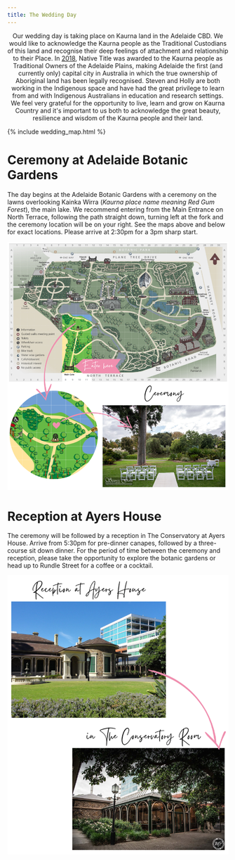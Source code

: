 ```yaml
---
title: The Wedding Day
---
```


<center>Our wedding day is taking place on Kaurna land in the Adelaide CBD. We would like to acknowledge the Kaurna people as the Traditional Custodians of this land and recognise their deep feelings of attachment and relationship to their Place. In <a href="https://www.nativetitlesa.org/wp-content/uploads/2020/02/SAN0086AboriginalWay0418_web.pdf">2018</a>, Native Title was awarded to the Kaurna people as Traditional Owners of the Adelaide Plains, making Adelaide the first (and currently only) capital city in Australia in which the true ownership of Aboriginal land has been legally recognised. Steven and Holly are both working in the Indigenous space and have had the great privilege to learn from and with Indigenous Australians in education and research settings. We feel very grateful for the opportunity to live, learn and grow on Kaurna Country and it's important to us both to acknowledge the great beauty, resilience and wisdom of the Kaurna people and their land.</center>


{% include wedding_map.html %}


# Ceremony at Adelaide Botanic Gardens

The day begins at the Adelaide Botanic Gardens with a ceremony on the lawns overlooking Kainka Wirra (*Kaurna place name meaning Red Gum Forest*), the main lake. We recommend entering from the Main Entrance on North Terrace, following the path straight down, turning left at the fork and the ceremony location will be on your right. See the maps above and below for exact locations. Please arrive at 2:30pm for a 3pm sharp start.

![Map](assets/img/ceremony_canva.png)

# Reception at Ayers House

The ceremony will be followed by a reception in The Conservatory at Ayers House. Arrive from 5:30pm for pre-dinner canapes, followed by a three-course sit down dinner. For the period of time between the ceremony and reception, please take the opportunity to explore the botanic gardens or head up to Rundle Street for a coffee or a cocktail.

![Reception](assets/img/reception_canva.png)


